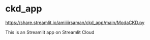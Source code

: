# ckd_app
https://share.streamlit.io/amiiiirsaman/ckd_app/main/ModaCKD.py

This is an Streamlit app on Streamlit Cloud

